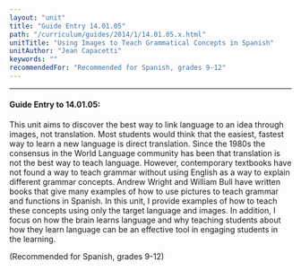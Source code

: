 ```yaml
---
layout: "unit"
title: "Guide Entry 14.01.05"
path: "/curriculum/guides/2014/1/14.01.05.x.html"
unitTitle: "Using Images to Teach Grammatical Concepts in Spanish"
unitAuthor: "Jean Capacetti"
keywords: ""
recommendedFor: "Recommended for Spanish, grades 9-12"
---
```

<body>
<hr/>
 <h4>
  Guide Entry to 14.01.05:
 </h4>
 <p>
  This unit aims to discover the best way to link language to an idea through images, not translation. Most students would think that the easiest, fastest way to learn a new language is direct translation. Since the 1980s the consensus in the World Language community has been that translation is not the best way to teach language. However, contemporary textbooks have not found a way to teach grammar without using English as a way to explain different grammar concepts. Andrew Wright and William Bull have written books that give many examples of how to use pictures to teach grammar and functions in Spanish. In this unit, I provide examples of how to teach these concepts using only the target language and images. In addition, I focus on how the brain learns language and why teaching students about how they learn language can be an effective tool in engaging students in the learning.
 </p>
<p>
  (Recommended for Spanish, grades 9-12)
  <b>
  </b>
 </p>



</body>